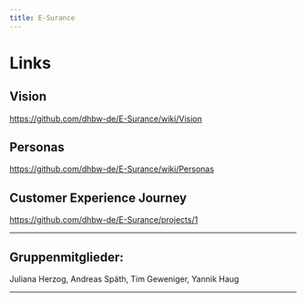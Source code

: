 ```yaml
---
title: E-Surance
---
```

# Links
## Vision
https://github.com/dhbw-de/E-Surance/wiki/Vision
## Personas
https://github.com/dhbw-de/E-Surance/wiki/Personas
## Customer Experience Journey
https://github.com/dhbw-de/E-Surance/projects/1

---

## Gruppenmitglieder:
Juliana Herzog, Andreas Späth, Tim Geweniger, Yannik Haug

---
